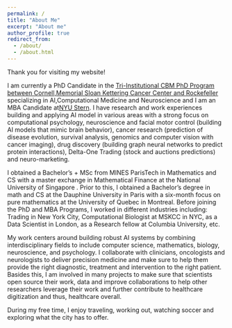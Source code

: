 ```yaml
---
permalink: /
title: "About Me"
excerpt: "About me"
author_profile: true
redirect_from:
  - /about/
  - /about.html
---
```


Thank you for visiting my website!

I am currently a PhD Candidate in the [Tri-Institutional CBM PhD Program between Cornell,Memorial Sloan Kettering Cancer Center and Rockefeller](https://compbio.triiprograms.org/) specializing in AI,Computational Medicine and Neuroscience and I am an MBA Candidate at[NYU Stern](https://www.stern.nyu.edu/programs-admissions/executive-mba-nyc/program-details/class-profile).
I have research and work experiences building and applying AI model in various areas with a strong focus on computational psychology, neuroscience and facial motor control (building AI models that mimic brain behavior), cancer research (prediction of disease evolution, survival analysis, genomics and computer vision with cancer imaging), drug discovery (building graph neural networks to predict protein interactions), Delta-One Trading (stock and auctions predictions) and neuro-marketing.

I obtained a Bachelor’s + MSc from MINES ParisTech in Mathematics and CS with a master exchange in Mathematical Finance at the National University of Singapore . Prior to this, I obtained a Bachelor’s degree in math and CS at the Dauphine University in Paris with a six-month focus on pure mathematics at the University of Quebec in Montreal. Before joining the PhD and MBA Programs, I worked in different industries including: Trading in New York City,  Computational Biologist at MSKCC in NYC, as a Data Scientist in London, as a Research fellow at Columbia University, etc.

My work centers around building robust AI systems by combining interdisciplinary fields to include computer science, mathematics, biology, neuroscience,  and psychology. I collaborate with clinicians, oncologists and neurologists to deliver precision medicine and make sure to help them provide the right diagnostic, treatment and intervention to the right patient. Basides this, I am involved in many projects to make sure that scientists open source their work, data and improve collaborations to help other researchers leverage their work and further contribute to healthcare digitization and thus, healthcare overall.

During my free time, I enjoy traveling, working out, watching soccer and exploring what the city has to offer.
